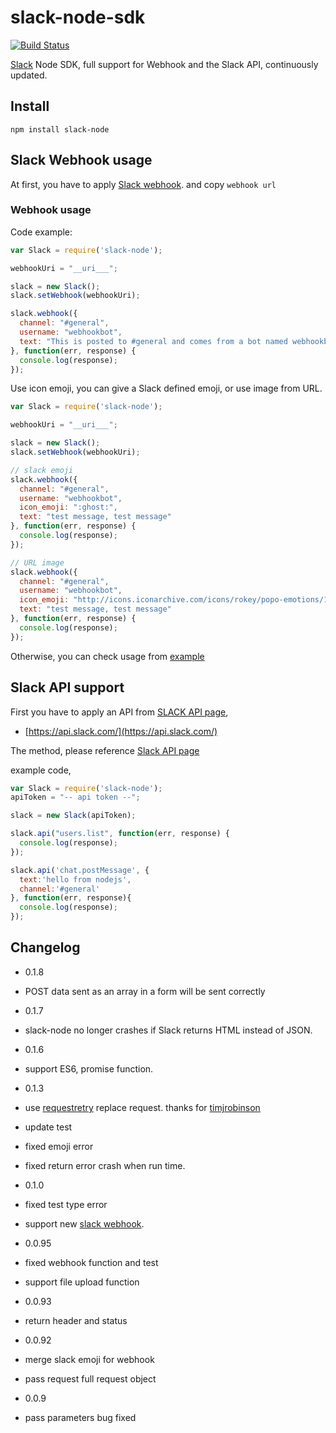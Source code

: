 slack-node-sdk
==============

[![Build Status](https://travis-ci.org/clonn/slack-node-sdk.svg?branch=master)](https://travis-ci.org/clonn/slack-node-sdk)

[Slack](https://slack.com/) Node SDK, full support for Webhook and the Slack API, continuously updated.

## Install

    npm install slack-node

## Slack Webhook usage

At first, you have to apply [Slack webhook](https://my.slack.com/services/new/incoming-webhook).
and copy `webhook url`

### Webhook usage

Code example:

```javascript
var Slack = require('slack-node');

webhookUri = "__uri___";

slack = new Slack();
slack.setWebhook(webhookUri);

slack.webhook({
  channel: "#general",
  username: "webhookbot",
  text: "This is posted to #general and comes from a bot named webhookbot."
}, function(err, response) {
  console.log(response);
});
```

Use icon emoji, you can give a Slack defined emoji, or use image from URL.


```javascript
var Slack = require('slack-node');

webhookUri = "__uri___";

slack = new Slack();
slack.setWebhook(webhookUri);

// slack emoji
slack.webhook({
  channel: "#general",
  username: "webhookbot",
  icon_emoji: ":ghost:",
  text: "test message, test message"
}, function(err, response) {
  console.log(response);
});

// URL image
slack.webhook({
  channel: "#general",
  username: "webhookbot",
  icon_emoji: "http://icons.iconarchive.com/icons/rokey/popo-emotions/128/after-boom-icon.png",
  text: "test message, test message"
}, function(err, response) {
  console.log(response);
});
```

Otherwise, you can check usage from [example](https://github.com/clonn/slack-node-sdk/tree/master/example)

## Slack API support

First you have to apply an API from [SLACK API page](https://api.slack.com/),

 * [https://api.slack.com/](https://api.slack.com/)

The method, please reference [Slack API page](https://api.slack.com/)

example code,

```javascript
var Slack = require('slack-node');
apiToken = "-- api token --";

slack = new Slack(apiToken);

slack.api("users.list", function(err, response) {
  console.log(response);
});

slack.api('chat.postMessage', {
  text:'hello from nodejs',
  channel:'#general'
}, function(err, response){
  console.log(response);
});
```

## Changelog

 * 0.1.8
  * POST data sent as an array in a form will be sent correctly

 * 0.1.7
  * slack-node no longer crashes if Slack returns HTML instead of JSON.

 * 0.1.6
  * support ES6, promise function.

 * 0.1.3
  * use [requestretry](https://www.npmjs.com/package/requestretry) replace request. thanks for [timjrobinson](https://github.com/clonn/slack-node-sdk/pull/11)
  * update test
  * fixed emoji error
  * fixed return error crash when run time.

 * 0.1.0
  * fixed test type error
  * support new [slack webhook](https://api.slack.com/incoming-webhooks).

 * 0.0.95
  * fixed webhook function and test
  * support file upload function

 * 0.0.93
  * return header and status

 * 0.0.92
  * merge slack emoji for webhook
  * pass request full request object

 * 0.0.9
  * pass parameters bug fixed
